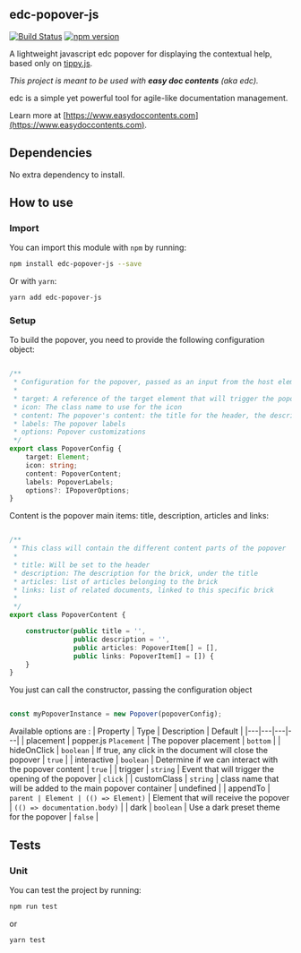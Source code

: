 ## edc-popover-js

[![Build Status](https://travis-ci.org/tech-advantage/edc-popover-js.svg?branch=master)](https://travis-ci.org/tech-advantage/edc-popover-js)
[![npm version](https://badge.fury.io/js/edc-popover-js.svg)](https://badge.fury.io/js/edc-popover-js)

A lightweight javascript edc popover for displaying the contextual help, based only on [tippy.js](https://atomiks.github.io/tippyjs/).

_This project is meant to be used with **easy doc contents** (aka edc)._

edc is a simple yet powerful tool for agile-like documentation management.

Learn more at [https://www.easydoccontents.com](https://www.easydoccontents.com).

## Dependencies

No extra dependency to install.

## How to use

### Import

You can import this module with `npm` by running:
```bash
npm install edc-popover-js --save
```

Or with `yarn`:
```bash
yarn add edc-popover-js
```

### Setup

To build the popover, you need to provide the following configuration object:

```typescript

/**
 * Configuration for the popover, passed as an input from the host element
 *
 * target: A reference of the target element that will trigger the popover
 * icon: The class name to use for the icon
 * content: The popover's content: the title for the header, the description, articles and links for the body
 * labels: The popover labels
 * options: Popover customizations
 */
export class PopoverConfig {
    target: Element;
    icon: string;
    content: PopoverContent;
    labels: PopoverLabels;
    options?: IPopoverOptions;
}
```

Content is the popover main items: title, description, articles and links: 
```typescript

/**
 * This class will contain the different content parts of the popover
 *
 * title: Will be set to the header
 * description: The description for the brick, under the title
 * articles: list of articles belonging to the brick
 * links: list of related documents, linked to this specific brick
 *
 */
export class PopoverContent {

    constructor(public title = '',
                public description = '',
                public articles: PopoverItem[] = [],
                public links: PopoverItem[] = []) {
    }
}

```
You just can call the constructor, passing the configuration object

```javascript

const myPopoverInstance = new Popover(popoverConfig);

```

Available options are :
| Property | Type | Description | Default |
|---|---|---|---|
| placement | popper.js `Placement` | The popover placement | `bottom` |
| hideOnClick | `boolean` | If true, any click in the document will close the popover | `true` |
| interactive | `boolean` | Determine if we can interact with the popover content | `true` |
| trigger | `string` | Event that will trigger the opening of the popover | `click` |
| customClass | `string` | class name that will be added to the main popover container | undefined |
| appendTo | `parent | Element | (() => Element)` | Element that will receive the popover | `(() => documentation.body)` |
| dark | `boolean` | Use a dark preset theme for the popover  | `false` |

## Tests

### Unit

You can test the project by running:
```bash
npm run test
```
or
```bash
yarn test
```
